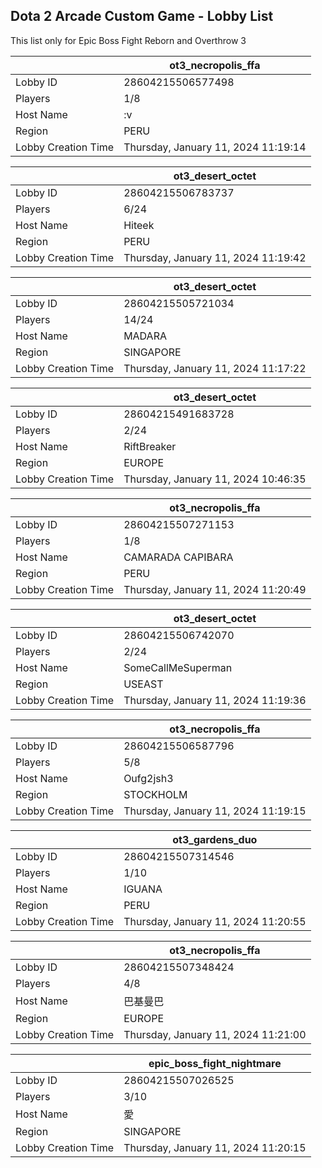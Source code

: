 ## Dota 2 Arcade Custom Game - Lobby List

This list only for Epic Boss Fight Reborn and Overthrow 3

|  | ot3_necropolis_ffa |
| ------ | ------ |
| Lobby ID | 28604215506577498 |
| Players | 1/8 |
| Host Name | :v |
| Region | PERU |
| Lobby Creation Time | Thursday, January 11, 2024 11:19:14 |


|  | ot3_desert_octet |
| ------ | ------ |
| Lobby ID | 28604215506783737 |
| Players | 6/24 |
| Host Name | Hiteek |
| Region | PERU |
| Lobby Creation Time | Thursday, January 11, 2024 11:19:42 |


|  | ot3_desert_octet |
| ------ | ------ |
| Lobby ID | 28604215505721034 |
| Players | 14/24 |
| Host Name | MADARA |
| Region | SINGAPORE |
| Lobby Creation Time | Thursday, January 11, 2024 11:17:22 |


|  | ot3_desert_octet |
| ------ | ------ |
| Lobby ID | 28604215491683728 |
| Players | 2/24 |
| Host Name | RiftBreaker |
| Region | EUROPE |
| Lobby Creation Time | Thursday, January 11, 2024 10:46:35 |


|  | ot3_necropolis_ffa |
| ------ | ------ |
| Lobby ID | 28604215507271153 |
| Players | 1/8 |
| Host Name | CAMARADA CAPIBARA |
| Region | PERU |
| Lobby Creation Time | Thursday, January 11, 2024 11:20:49 |


|  | ot3_desert_octet |
| ------ | ------ |
| Lobby ID | 28604215506742070 |
| Players | 2/24 |
| Host Name | SomeCallMeSuperman |
| Region | USEAST |
| Lobby Creation Time | Thursday, January 11, 2024 11:19:36 |


|  | ot3_necropolis_ffa |
| ------ | ------ |
| Lobby ID | 28604215506587796 |
| Players | 5/8 |
| Host Name | Oufg2jsh3 |
| Region | STOCKHOLM |
| Lobby Creation Time | Thursday, January 11, 2024 11:19:15 |


|  | ot3_gardens_duo |
| ------ | ------ |
| Lobby ID | 28604215507314546 |
| Players | 1/10 |
| Host Name | IGUANA |
| Region | PERU |
| Lobby Creation Time | Thursday, January 11, 2024 11:20:55 |


|  | ot3_necropolis_ffa |
| ------ | ------ |
| Lobby ID | 28604215507348424 |
| Players | 4/8 |
| Host Name | 巴基曼巴 |
| Region | EUROPE |
| Lobby Creation Time | Thursday, January 11, 2024 11:21:00 |


|  | epic_boss_fight_nightmare |
| ------ | ------ |
| Lobby ID | 28604215507026525 |
| Players | 3/10 |
| Host Name | 愛 |
| Region | SINGAPORE |
| Lobby Creation Time | Thursday, January 11, 2024 11:20:15 |



